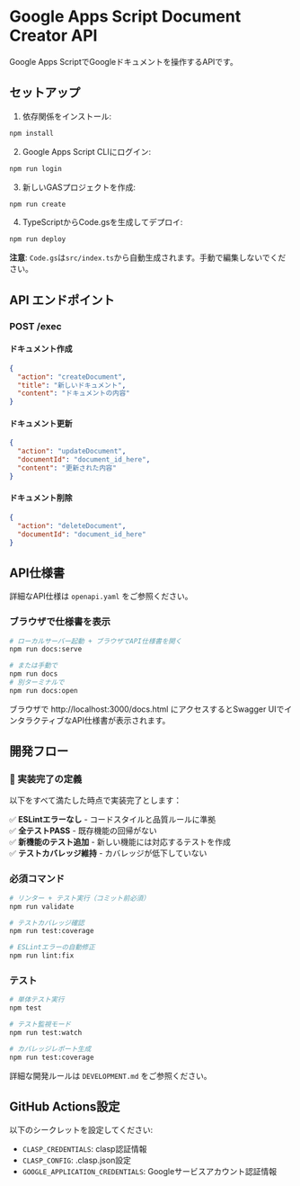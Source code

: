 # Google Apps Script Document Creator API

Google Apps ScriptでGoogleドキュメントを操作するAPIです。

## セットアップ

1. 依存関係をインストール:
```bash
npm install
```

2. Google Apps Script CLIにログイン:
```bash
npm run login
```

3. 新しいGASプロジェクトを作成:
```bash
npm run create
```

4. TypeScriptからCode.gsを生成してデプロイ:
```bash
npm run deploy
```

**注意**: `Code.gs`は`src/index.ts`から自動生成されます。手動で編集しないでください。

## API エンドポイント

### POST /exec

#### ドキュメント作成
```json
{
  "action": "createDocument",
  "title": "新しいドキュメント",
  "content": "ドキュメントの内容"
}
```

#### ドキュメント更新
```json
{
  "action": "updateDocument",
  "documentId": "document_id_here",
  "content": "更新された内容"
}
```

#### ドキュメント削除
```json
{
  "action": "deleteDocument",
  "documentId": "document_id_here"
}
```

## API仕様書

詳細なAPI仕様は `openapi.yaml` をご参照ください。

### ブラウザで仕様書を表示

```bash
# ローカルサーバー起動 + ブラウザでAPI仕様書を開く
npm run docs:serve

# または手動で
npm run docs
# 別ターミナルで
npm run docs:open
```

ブラウザで http://localhost:3000/docs.html にアクセスするとSwagger UIでインタラクティブなAPI仕様書が表示されます。

## 開発フロー

### 🚦 実装完了の定義

以下をすべて満たした時点で実装完了とします：

✅ **ESLintエラーなし** - コードスタイルと品質ルールに準拠  
✅ **全テストPASS** - 既存機能の回帰がない  
✅ **新機能のテスト追加** - 新しい機能には対応するテストを作成  
✅ **テストカバレッジ維持** - カバレッジが低下していない

### 必須コマンド

```bash
# リンター + テスト実行（コミット前必須）
npm run validate

# テストカバレッジ確認
npm run test:coverage

# ESLintエラーの自動修正
npm run lint:fix
```

### テスト

```bash
# 単体テスト実行
npm test

# テスト監視モード
npm run test:watch

# カバレッジレポート生成
npm run test:coverage
```

詳細な開発ルールは `DEVELOPMENT.md` をご参照ください。

## GitHub Actions設定

以下のシークレットを設定してください:
- `CLASP_CREDENTIALS`: clasp認証情報
- `CLASP_CONFIG`: .clasp.json設定
- `GOOGLE_APPLICATION_CREDENTIALS`: Googleサービスアカウント認証情報